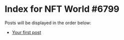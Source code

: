 # Index for NFT World #6799
Posts will be displayed in the order below:

- [Your first post](./001-first.md)

